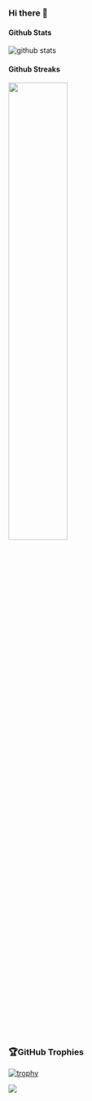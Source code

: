 ### Hi there 👋

#### Github Stats
<img src="https://github-readme-stats-phi-green.vercel.app/api?username=yoshi-maruyama&show_icons=true&count_private=tru&include_all_commits=true" alt="github stats" />

#### Github Streaks
<img src="https://github-readme-streak-stats.herokuapp.com/?user=yoshi-maruyama" width="48%" >

### 🏆GitHub Trophies
[![trophy](https://github-profile-trophy.vercel.app/?username=yoshi-maruyama&theme=flat)](https://github.com/ryo-ma/github-profile-trophy)

<img src="https://github-readme-stats.vercel.app/api/top-langs/?username=yoshi-maruyama&layout=compact" />

<!--
**yoshi-maruyama/yoshi-maruyama** is a ✨ _special_ ✨ repository because its `README.md` (this file) appears on your GitHub profile.

Here are some ideas to get you started:

- 🔭 I’m currently working on ...
- 🌱 I’m currently learning ...
- 👯 I’m looking to collaborate on ...
- 🤔 I’m looking for help with ...
- 💬 Ask me about ...
- 📫 How to reach me: ...
- 😄 Pronouns: ...
- ⚡ Fun fact: ...
-->

